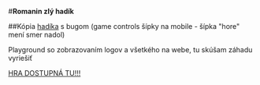 #**Romanin zlý hadík**  

##Kópia [hadíka](https://github.com/ba-romana/snake) s bugom (game controls šípky na mobile - šípka "hore" mení smer nadol)

Playground so zobrazovaním logov a všetkého na webe, tu skúšam záhadu vyriešiť

[HRA DOSTUPNÁ TU!!!](https://ba-romana.github.io/vile-snake-debug/)
